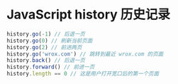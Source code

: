 # JavaScript history 历史记录

```js
history.go(-1) // 后退一页
history.go(0) // 刷新当前页面
history.go(2) // 前进两页
history.go('wrox.com') // 跳转到最近 wrox.com 的页面
history.back() // 后退一页
history.forward() // 前进一页
history.length == 0 // 这是用户打开宽口后的第一个页面
```
